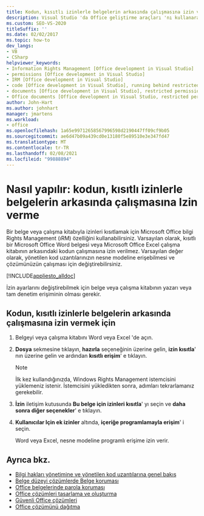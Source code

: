 ```yaml
---
title: Kodun, kısıtlı izinlerle belgelerin arkasında çalışmasına izin verme
description: Visual Studio 'da Office geliştirme araçları 'nı kullanarak kodun kısıtlanmış izinlerle birlikte çalıştırılmasına nasıl izin verileceğini öğrenin.
ms.custom: SEO-VS-2020
titleSuffix: ''
ms.date: 02/02/2017
ms.topic: how-to
dev_langs:
- VB
- CSharp
helpviewer_keywords:
- Information Rights Management [Office development in Visual Studio]
- permissions [Office development in Visual Studio]
- IRM [Office development in Visual Studio]
- code [Office development in Visual Studio], running behind restricted documents
- documents [Office development in Visual Studio], restricted permissions
- Office documents [Office development in Visual Studio, restricted permissions
author: John-Hart
ms.author: johnhart
manager: jmartens
ms.workload:
- office
ms.openlocfilehash: 1a65e99712658567996598d2190447ff09cf9b05
ms.sourcegitcommit: ae6d47b09a439cd0e13180f5e89510e3e347fd47
ms.translationtype: MT
ms.contentlocale: tr-TR
ms.lasthandoff: 02/08/2021
ms.locfileid: "99888894"
---
```

# <a name="how-to-permit-code-to-run-behind-documents-with-restricted-permissions"></a>Nasıl yapılır: kodun, kısıtlı izinlerle belgelerin arkasında çalışmasına Izin verme
  Bir belge veya çalışma kitabıyla izinleri kısıtlamak için Microsoft Office bilgi Rights Management (ıRM) özelliğini kullanabilirsiniz. Varsayılan olarak, kısıtlı bir Microsoft Office Word belgesi veya Microsoft Office Excel çalışma kitabının arkasındaki kodun çalışmasına izin verilmez. Varsayılan değer olarak, yönetilen kod uzantılarınızın nesne modeline erişebilmesi ve çözümünüzün çalışması için değiştirebilirsiniz.

 [!INCLUDE[appliesto_alldoc](../vsto/includes/appliesto-alldoc-md.md)]

 İzin ayarlarını değiştirebilmek için belge veya çalışma kitabının yazarı veya tam denetim erişiminin olması gerekir.

## <a name="to-permit-code-to-run-behind-documents-with-restricted-permissions"></a>Kodun, kısıtlı izinlerle belgelerin arkasında çalışmasına izin vermek için

1. Belgeyi veya çalışma kitabını Word veya Excel 'de açın.

2. **Dosya** sekmesine tıklayın, **hazırla** seçeneğinin üzerine gelin, **izin kısıtla**' nın üzerine gelin ve ardından **kısıtlı erişim**' e tıklayın.

   > [!NOTE]
   > İlk kez kullandığınızda, Windows Rights Management istemcisini yüklemeniz istenir. İstemcisini yükledikten sonra, adımları tekrarlamanız gerekebilir.

3. **İzin** iletişim kutusunda **Bu belge için izinleri kısıtla**' yı seçin ve **daha sonra diğer seçenekler**' e tıklayın.

4. **Kullanıcılar Için ek izinler** altında, **içeriğe programlamayla erişim**' i seçin.

   Word veya Excel, nesne modeline programlı erişime izin verir.

## <a name="see-also"></a>Ayrıca bkz.
- [Bilgi hakları yönetimine ve yönetilen kod uzantılarına genel bakış](../vsto/information-rights-management-and-managed-code-extensions-overview.md)
- [Belge düzeyi çözümlerde Belge koruması](../vsto/document-protection-in-document-level-solutions.md)
- [Office belgelerinde parola koruması](../vsto/password-protection-on-office-documents.md)
- [Office çözümleri tasarlama ve oluşturma](../vsto/designing-and-creating-office-solutions.md)
- [Güvenli Office çözümleri](../vsto/securing-office-solutions.md)
- [Office çözümünü dağıtma](../vsto/deploying-an-office-solution.md)
